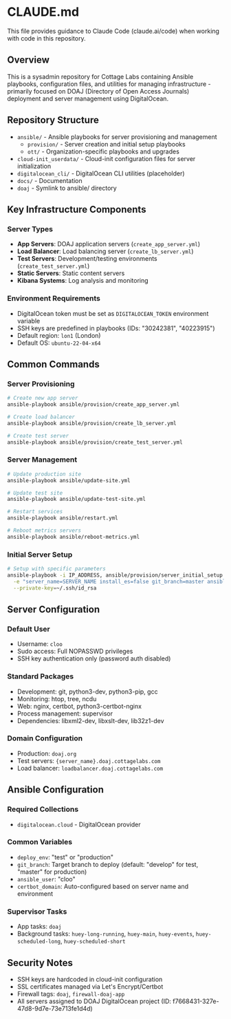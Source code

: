 # CLAUDE.md

This file provides guidance to Claude Code (claude.ai/code) when working with code in this repository.

## Overview

This is a sysadmin repository for Cottage Labs containing Ansible playbooks, configuration files, and utilities for managing infrastructure - primarily focused on DOAJ (Directory of Open Access Journals) deployment and server management using DigitalOcean.

## Repository Structure

- `ansible/` - Ansible playbooks for server provisioning and management
  - `provision/` - Server creation and initial setup playbooks
  - `ott/` - Organization-specific playbooks and upgrades
- `cloud-init_userdata/` - Cloud-init configuration files for server initialization
- `digitalocean_cli/` - DigitalOcean CLI utilities (placeholder)
- `docs/` - Documentation
- `doaj` - Symlink to ansible/ directory

## Key Infrastructure Components

### Server Types
- **App Servers**: DOAJ application servers (`create_app_server.yml`)
- **Load Balancer**: Load balancing server (`create_lb_server.yml`)
- **Test Servers**: Development/testing environments (`create_test_server.yml`)
- **Static Servers**: Static content servers
- **Kibana Systems**: Log analysis and monitoring

### Environment Requirements
- DigitalOcean token must be set as `DIGITALOCEAN_TOKEN` environment variable
- SSH keys are predefined in playbooks (IDs: "30242381", "40223915")
- Default region: `lon1` (London)
- Default OS: `ubuntu-22-04-x64`

## Common Commands

### Server Provisioning
```bash
# Create new app server
ansible-playbook ansible/provision/create_app_server.yml

# Create load balancer
ansible-playbook ansible/provision/create_lb_server.yml

# Create test server
ansible-playbook ansible/provision/create_test_server.yml
```

### Server Management
```bash
# Update production site
ansible-playbook ansible/update-site.yml

# Update test site
ansible-playbook ansible/update-test-site.yml

# Restart services
ansible-playbook ansible/restart.yml

# Reboot metrics servers
ansible-playbook ansible/reboot-metrics.yml
```

### Initial Server Setup
```bash
# Setup with specific parameters
ansible-playbook -i IP_ADDRESS, ansible/provision/server_initial_setup.yml \
  -e "server_name=SERVER_NAME install_es=false git_branch=master ansible_user=cloo" \
  --private-key=~/.ssh/id_rsa
```

## Server Configuration

### Default User
- Username: `cloo`
- Sudo access: Full NOPASSWD privileges
- SSH key authentication only (password auth disabled)

### Standard Packages
- Development: git, python3-dev, python3-pip, gcc
- Monitoring: htop, tree, ncdu
- Web: nginx, certbot, python3-certbot-nginx
- Process management: supervisor
- Dependencies: libxml2-dev, libxslt-dev, lib32z1-dev

### Domain Configuration
- Production: `doaj.org`
- Test servers: `{server_name}.doaj.cottagelabs.com`
- Load balancer: `loadbalancer.doaj.cottagelabs.com`

## Ansible Configuration

### Required Collections
- `digitalocean.cloud` - DigitalOcean provider

### Common Variables
- `deploy_env`: "test" or "production"
- `git_branch`: Target branch to deploy (default: "develop" for test, "master" for production)
- `ansible_user`: "cloo"
- `certbot_domain`: Auto-configured based on server name and environment

### Supervisor Tasks
- App tasks: `doaj`
- Background tasks: `huey-long-running`, `huey-main`, `huey-events`, `huey-scheduled-long`, `huey-scheduled-short`

## Security Notes

- SSH keys are hardcoded in cloud-init configuration
- SSL certificates managed via Let's Encrypt/Certbot
- Firewall tags: `doaj`, `firewall-doaj-app`
- All servers assigned to DOAJ DigitalOcean project (ID: f7668431-327e-47d8-9d7e-73e713fe1d4d)